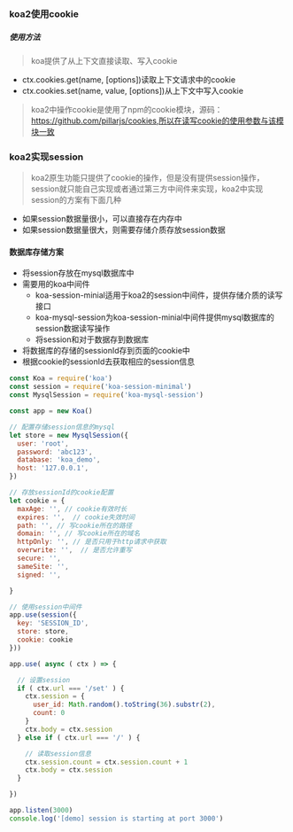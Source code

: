 ### koa2使用cookie

##### 使用方法

> koa提供了从上下文直接读取、写入cookie
- ctx.cookies.get(name, [options])读取上下文请求中的cookie
- ctx.cookies.set(name, value, [options])从上下文中写入cookie
> koa2中操作cookie是使用了npm的cookie模块，源码：https://github.com/pillarjs/cookies,所以在读写cookie的使用参数与该模块一致


### koa2实现session

> koa2原生功能只提供了cookie的操作，但是没有提供session操作，session就只能自己实现或者通过第三方中间件来实现，koa2中实现session的方案有下面几种

- 如果session数据量很小，可以直接存在内存中
- 如果session数据量很大，则需要存储介质存放session数据

#### 数据库存储方案

- 将session存放在mysql数据库中
- 需要用的koa中间件
    - koa-session-minial适用于koa2的session中间件，提供存储介质的读写接口
    - koa-mysql-session为koa-session-minial中间件提供mysql数据库的session数据读写操作
    - 将session和对于数据存到数据库
- 将数据库的存储的sessionId存到页面的cookie中
- 根据cookie的sessionId去获取相应的session信息

```javascript
const Koa = require('koa')
const session = require('koa-session-minimal')
const MysqlSession = require('koa-mysql-session')

const app = new Koa()

// 配置存储session信息的mysql
let store = new MysqlSession({
  user: 'root',
  password: 'abc123',
  database: 'koa_demo',
  host: '127.0.0.1',
})

// 存放sessionId的cookie配置
let cookie = {
  maxAge: '', // cookie有效时长
  expires: '',  // cookie失效时间
  path: '', // 写cookie所在的路径
  domain: '', // 写cookie所在的域名
  httpOnly: '', // 是否只用于http请求中获取
  overwrite: '',  // 是否允许重写
  secure: '',
  sameSite: '',
  signed: '',

}

// 使用session中间件
app.use(session({
  key: 'SESSION_ID',
  store: store,
  cookie: cookie
}))

app.use( async ( ctx ) => {

  // 设置session
  if ( ctx.url === '/set' ) {
    ctx.session = {
      user_id: Math.random().toString(36).substr(2),
      count: 0
    }
    ctx.body = ctx.session
  } else if ( ctx.url === '/' ) {

    // 读取session信息
    ctx.session.count = ctx.session.count + 1
    ctx.body = ctx.session
  } 

})

app.listen(3000)
console.log('[demo] session is starting at port 3000')
```